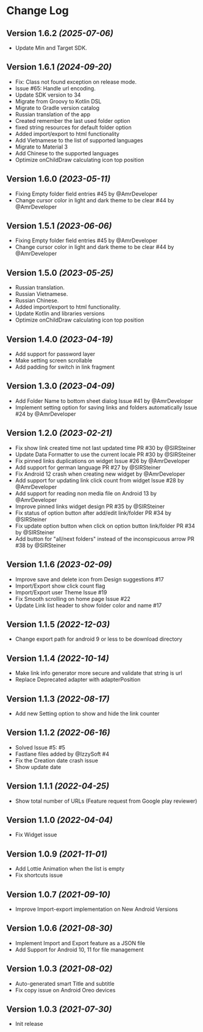 Change Log
==========

Version 1.6.2 *(2025-07-06)*
-----------------------------

- Update Min and Target SDK.

Version 1.6.1 *(2024-09-20)*
-----------------------------

- Fix: Class not found exception on release mode.
- Issue #65: Handle url encoding.
- Update SDK version to 34
- Migrate from Groovy to Kotlin DSL
- Migrate to Gradle version catalog
- Russian translation of the app
- Created remember the last used folder option
- fixed string resources for default folder option
- Added import/export to html functionality
- Add Vietnamese to the list of supported languages
- Migrate to Material 3
- Add Chinese to the supported languages
- Optimize onChildDraw calculating icon top position

Version 1.6.0 *(2023-05-11)*
-----------------------------

* Fixing Empty folder field entries #45 by @AmrDeveloper
* Change cursor color in light and dark theme to be clear #44 by @AmrDeveloper

Version 1.5.1 *(2023-06-06)*
-----------------------------

* Fixing Empty folder field entries #45 by @AmrDeveloper
* Change cursor color in light and dark theme to be clear #44 by @AmrDeveloper

Version 1.5.0 *(2023-05-25)*
-----------------------------

* Russian translation.
* Russian Vietnamese.
* Russian Chinese.
* Added import/export to html functionality.
* Update Kotlin and libraries versions
* Optimize onChildDraw calculating icon top position

Version 1.4.0 *(2023-04-19)*
-----------------------------

* Add support for password layer
* Make setting screen scrollable
* Add padding for switch in link fragment

Version 1.3.0 *(2023-04-09)*
-----------------------------

* Add Folder Name to bottom sheet dialog Issue #41 by @AmrDeveloper
* Implement setting option for saving links and folders automatically Issue #24 by @AmrDeveloper

Version 1.2.0 *(2023-02-21)*
-----------------------------

* Fix show link created time not last updated time PR #30 by @SIRSteiner
* Update Data Formatter to use the current locale PR #30 by @SIRSteiner
* Fix pinned links duplications on widget Issue #26 by @AmrDeveloper
* Add support for german language PR #27 by @SIRSteiner
* Fix Android 12 crash when creating new widget by @AmrDeveloper
* Add support for updating link click count from widget Issue #28 by @AmrDeveloper
* Add support for reading non media file on Android 13 by @AmrDeveloper
* Improve pinned links widget design PR #35 by @SIRSteiner
* Fix status of option button after add/edit link/folder PR #34 by @SIRSteiner
* Fix update option button when click on option button link/folder PR #34 by @SIRSteiner
* Add button for "all/next folders" instead of the inconspicuous arrow PR #38 by @SIRSteiner

Version 1.1.6 *(2023-02-09)*
-----------------------------

* Improve save and delete icon from Design suggestions #17
* Import/Export show click count flag
* Import/Export user Theme Issue #19
* Fix Smooth scrolling on home page Issue #22
* Update Link list header to show folder color and name #17

Version 1.1.5 *(2022-12-03)*
-----------------------------

* Change export path for android 9 or less to be download directory

Version 1.1.4 *(2022-10-14)*
-----------------------------

* Make link info generator more secure and validate that string is url
* Replace Deprecated adapter with adapterPosition

Version 1.1.3 *(2022-08-17)*
-----------------------------

* Add new Setting option to show and hide the link counter

Version 1.1.2 *(2022-06-16)*
-----------------------------

* Solved Issue #5: #5
* Fastlane files added by @IzzySoft #4
* Fix the Creation date crash issue
* Show update date

Version 1.1.1 *(2022-04-25)*
-----------------------------

* Show total number of URLs (Feature request from Google play reviewer)

Version 1.1.0 *(2022-04-04)*
-----------------------------

* Fix Widget issue

Version 1.0.9 *(2021-11-01)*
-----------------------------

* Add Lottie Animation when the list is empty
* Fix shortcuts issue

Version 1.0.7 *(2021-09-10)*
-----------------------------

* Improve Import-export implementation on New Android Versions

Version 1.0.6 *(2021-08-30)*
-----------------------------

* Implement Import and Export feature as a JSON file
* Add Support for Android 10, 11 for file management

Version 1.0.3 *(2021-08-02)*
-----------------------------

* Auto-generated smart Title and subtitle
* Fix copy issue on Android Oreo devices

Version 1.0.3 *(2021-07-30)*
-----------------------------

* Init release